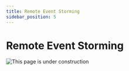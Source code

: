 ```yaml
---
title: Remote Event Storming
sidebar_position: 5
---
```


# Remote Event Storming

![This page is under construction](/img/under_construction.webp)
